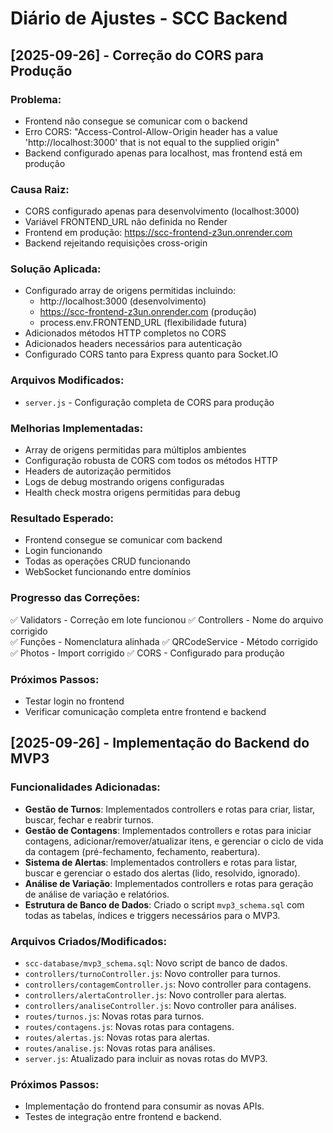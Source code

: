 # Diário de Ajustes - SCC Backend

## [2025-09-26] - Correção do CORS para Produção

### Problema:
- Frontend não consegue se comunicar com o backend
- Erro CORS: "Access-Control-Allow-Origin header has a value 'http://localhost:3000' that is not equal to the supplied origin"
- Backend configurado apenas para localhost, mas frontend está em produção

### Causa Raiz:
- CORS configurado apenas para desenvolvimento (localhost:3000)
- Variável FRONTEND_URL não definida no Render
- Frontend em produção: https://scc-frontend-z3un.onrender.com
- Backend rejeitando requisições cross-origin

### Solução Aplicada:
- Configurado array de origens permitidas incluindo:
  - http://localhost:3000 (desenvolvimento)
  - https://scc-frontend-z3un.onrender.com (produção)
  - process.env.FRONTEND_URL (flexibilidade futura)
- Adicionados métodos HTTP completos no CORS
- Adicionados headers necessários para autenticação
- Configurado CORS tanto para Express quanto para Socket.IO

### Arquivos Modificados:
- `server.js` - Configuração completa de CORS para produção

### Melhorias Implementadas:
- Array de origens permitidas para múltiplos ambientes
- Configuração robusta de CORS com todos os métodos HTTP
- Headers de autorização permitidos
- Logs de debug mostrando origens configuradas
- Health check mostra origens permitidas para debug

### Resultado Esperado:
- Frontend consegue se comunicar com backend
- Login funcionando
- Todas as operações CRUD funcionando
- WebSocket funcionando entre domínios

### Progresso das Correções:
✅ Validators - Correção em lote funcionou
✅ Controllers - Nome do arquivo corrigido  
✅ Funções - Nomenclatura alinhada
✅ QRCodeService - Método corrigido
✅ Photos - Import corrigido
✅ CORS - Configurado para produção

### Próximos Passos:
- Testar login no frontend
- Verificar comunicação completa entre frontend e backend




## [2025-09-26] - Implementação do Backend do MVP3

### Funcionalidades Adicionadas:
- **Gestão de Turnos**: Implementados controllers e rotas para criar, listar, buscar, fechar e reabrir turnos.
- **Gestão de Contagens**: Implementados controllers e rotas para iniciar contagens, adicionar/remover/atualizar itens, e gerenciar o ciclo de vida da contagem (pré-fechamento, fechamento, reabertura).
- **Sistema de Alertas**: Implementados controllers e rotas para listar, buscar e gerenciar o estado dos alertas (lido, resolvido, ignorado).
- **Análise de Variação**: Implementados controllers e rotas para geração de análise de variação e relatórios.
- **Estrutura de Banco de Dados**: Criado o script `mvp3_schema.sql` com todas as tabelas, índices e triggers necessários para o MVP3.

### Arquivos Criados/Modificados:
- `scc-database/mvp3_schema.sql`: Novo script de banco de dados.
- `controllers/turnoController.js`: Novo controller para turnos.
- `controllers/contagemController.js`: Novo controller para contagens.
- `controllers/alertaController.js`: Novo controller para alertas.
- `controllers/analiseController.js`: Novo controller para análises.
- `routes/turnos.js`: Novas rotas para turnos.
- `routes/contagens.js`: Novas rotas para contagens.
- `routes/alertas.js`: Novas rotas para alertas.
- `routes/analise.js`: Novas rotas para análises.
- `server.js`: Atualizado para incluir as novas rotas do MVP3.

### Próximos Passos:
- Implementação do frontend para consumir as novas APIs.
- Testes de integração entre frontend e backend.
